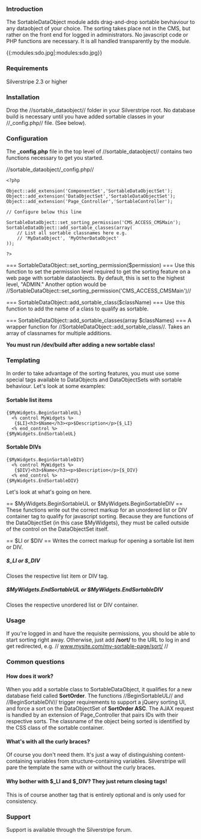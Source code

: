 ### Introduction

The SortableDataObject module adds drag-and-drop sortable bevhaviour to any dataobject of your choice. The sorting takes place not in the CMS, but rather on the front end for logged in administrators. No javascript code or PHP functions are necessary. It is all handled transparently by the module.

{{:modules:sdo.jpg|:modules:sdo.jpg}}

### Requirements

Silverstripe 2.3 or higher







### Installation

Drop the //sortable_dataobject// folder in your Silverstripe root. No database build is necessary until you have added sortable classes in your //_config.php// file. (See below).

### Configuration

The **_config.php** file in the top level of //sortable_dataobject// contains two functions necessary to get you started.

//sortable_dataobject/_config.php//
~~~ {php}
<?php

Object::add_extension('ComponentSet','SortableDataObjectSet');
Object::add_extension('DataObjectSet','SortableDataObjectSet');
Object::add_extension('Page_Controller','SortableController');

// Configure below this line

SortableDataObject::set_sorting_permission('CMS_ACCESS_CMSMain');
SortableDataObject::add_sortable_classes(array(
	// List all sortable classnames here e.g.
	// 'MyDataObject', 'MyOtherDataObject'
));

?>

~~~


=== SortableDataObject::set_sorting_permission($permission) === 
Use this function to set the permission level required to get the sorting feature on a web page with sortable dataobjects. By default, this is set to the highest level, "ADMIN." Another option would be //SortableDataObject::set_sorting_permission('CMS_ACCESS_CMSMain')//

=== SortableDataObject::add_sortable_class($className) === 
Use this function to add the name of a class to qualify as sortable.

=== SortableDataObject::add_sortable_classes(array $classNames) === 
A wrapper function for //SortableDataObject::add_sortable_class//. Takes an array of classnames for multiple additions.

**You must run /dev/build after adding a new sortable class!**

### Templating

In order to take advantage of the sorting features, you must use some special tags available to DataObjects and DataObjectSets with sortable behaviour. Let's look at some examples:

#### Sortable list items

~~~ {html}
{$MyWidgets.BeginSortableUL}
  <% control MyWidgets %>
   {$LI}<h3>$Name</h3><p>$Description</p>{$_LI}
  <% end_control %>
{$MyWidgets.EndSortableUL}
~~~

#### Sortable DIVs

~~~ {html}
{$MyWidgets.BeginSortableDIV}
  <% control MyWidgets %>
   {$DIV}<h3>$Name</h3><p>$Description</p>{$_DIV}
  <% end_control %>
{$MyWidgets.EndSortableDIV}
~~~

Let's look at what's going on here.

== $MyWidgets.BeginSortableUL or $MyWidgets.BeginSortableDIV == 
These functions write out the correct markup for an unordered list or DIV container tag to qualify for javascript sorting. Because they are functions of the DataObjectSet (in this case $MyWidgets), they must be called outside of the control on the DataObjectSet itself.

== $LI or $DIV == 
Writes the correct markup for opening a sortable list item or DIV.

##### $_LI or $_DIV
Closes the respective list item or DIV tag.

##### $MyWidgets.EndSortableUL or $MyWidgets.EndSortableDIV
Closes the respective unordered list or DIV container.

### Usage

If you're logged in and have the requisite permissions, you should be able to start sorting right away. Otherwise, just add **/sort/** to the URL to log in and get redirected, e.g. // www.mysite.com/my-sortable-page/sort/ //

### Common questions

#### How does it work?

When you add a sortable class to SortableDataObject, it qualifies for a new database field called **SortOrder**. The functions //BeginSortableUL// and //BeginSortableDIV// trigger requirements to support a jQuery sorting UI, and force a sort on the DataObjectSet of **SortOrder ASC**. The AJAX request is handled by an extension of Page_Controller that pairs IDs with their respective sorts. The classname of the object being sorted is identified by the CSS class of the sortable container.

#### What's with all the curly braces?

Of course you don't need them. It's just a way of distinguishing content-containing variables from structure-containing variables. Silverstripe will pare the template the same with or without the curly braces.

#### Why bother with $_LI and $_DIV? They just return closing tags!

This is of course another tag that is entirely optional and is only used for consistency.

### Support

Support is available through the Silverstripe forum.
